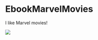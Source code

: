 # EbookMarvelMovies
I like Marvel movies!

![](https://miro.medium.com/max/1084/1*m1jlmDETKO5801F6p3CvkQ.gif)
